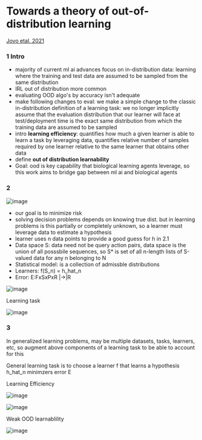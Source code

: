 # Towards a theory of out-of-distribution learning
[Jovo etal. 2021](https://scholar.google.com/citations?view_op=view_citation&hl=en&user=DWPfdT4AAAAJ&sortby=pubdate&citation_for_view=DWPfdT4AAAAJ:Jxw8hHINxX0C)

### 1 Intro
- majority of current ml ai advances focus on in-distribution data: learning where the training and test data are assumed to be sampled from the same distribution
- IRL out of distribution more common 
- evaluating OOD algo's by accuracy isn't adequate
- make following changes to eval: we make a simple change to the classic in-distribution definition of a learning task: we no longer implicitly assume that the evaluation distribution that our learner will face at test/deployment time is the exact same distribution from which the training data are assumed to be sampled
- intro **learning efficiency**: quantifies how much a given learner is able to learn a task by leveraging data, quantifies relative number of samples required by one learner relative to the same learner that obtains other data
- define **out of distribution learnability** 
- Goal: ood is key capability that biological learning agents leverage, so this work aims to bridge gap between ml ai and biological agents

### 2
![image](https://user-images.githubusercontent.com/89429238/137249012-18733e0d-910e-4a8b-a99a-dc8cc9c01624.png)
- our goal is to minimize risk
- solving decision problems depends on knowing true dist. but in learning problems is this partially or completely unknown, so a learner must leverage data to estimate a hypothesis
- learner uses n data points to provide a good guess for h in 2.1
- Data space S: data need not be query action pairs, data space is the union of all posssbile sequences, so S* is set of all n-length lists of S-valued data for any n belonging to N
- Statistical model: is a collection of admissble distributions 
- Learners: f(S_n) = h_hat_n
- Error: E:FxSxPxR |->|R

![image](https://user-images.githubusercontent.com/89429238/137249739-6cb697c3-65e1-4f44-bc1e-d2804061f9dd.png)

Learning task

![image](https://user-images.githubusercontent.com/89429238/137250296-b6ebd2a4-8390-4747-8181-0d8a7a4412dd.png)

### 3 
In generalized learning problems, may be multiple datasets, tasks, learners, etc, so augment above components of a learning task to be able to account for this

General learning task is to choose a learner f that learns a hypothesis h_hat_n minimzers error E

Learning Efficiency

![image](https://user-images.githubusercontent.com/89429238/137251053-f9ece497-c073-48f3-988b-fdd6afb0f4df.png)

![image](https://user-images.githubusercontent.com/89429238/137251479-5915c304-5b7a-4bbf-9d69-cc4f054d4096.png)

Weak OOD learnablility

![image](https://user-images.githubusercontent.com/89429238/137251623-340fb484-66d4-4fe5-bbdb-045e6d119620.png)

